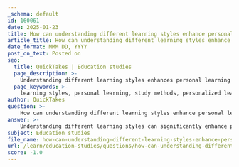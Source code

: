 ```yaml
---
_schema: default
id: 160061
date: 2025-01-23
title: How can understanding different learning styles enhance personal learning experiences?
article_title: How can understanding different learning styles enhance personal learning experiences?
date_format: MMM DD, YYYY
post_on_text: Posted on
seo:
  title: QuickTakes | Education studies
  page_description: >-
    Understanding different learning styles enhances personal learning experiences by allowing individuals to tailor study methods, improve comprehension and retention, enhance engagement, develop effective study strategies, foster inclusivity, and promote self-reflection.
  page_keywords: >-
    learning styles, personal learning, study methods, personalized learning, comprehension retention, engagement, study strategies, inclusivity, self-reflection, metacognition
author: QuickTakes
question: >-
    How can understanding different learning styles enhance personal learning experiences?
answer: >-
    Understanding different learning styles can significantly enhance personal learning experiences by allowing individuals to tailor their study methods to their unique preferences. Here are several ways in which this understanding can be beneficial:\n\n1. **Personalized Learning Approaches**: By identifying one's own learning style—whether it be visual, auditory, kinesthetic, or reading/writing—students can select study techniques that align with their strengths. For example, visual learners may benefit from diagrams and charts, while auditory learners might prefer listening to lectures or discussions.\n\n2. **Improved Comprehension and Retention**: When learners engage with material in a way that resonates with their preferred style, they are likely to grasp concepts more easily and retain information better. This is because the material is presented in a format that is more accessible and engaging for them.\n\n3. **Enhanced Engagement**: Tailoring learning experiences to fit individual styles can lead to increased motivation and interest in the subject matter. When students feel that their learning preferences are acknowledged, they are more likely to participate actively in their education.\n\n4. **Development of Effective Study Strategies**: Understanding learning styles encourages students to experiment with different study methods and find what works best for them. This can lead to the development of effective study habits that can be applied across various subjects and contexts.\n\n5. **Fostering Inclusivity**: Recognizing and accommodating diverse learning styles not only benefits individual learners but also contributes to a more inclusive educational environment. This approach ensures that all students have the opportunity to succeed, regardless of their preferred learning methods.\n\n6. **Self-Reflection and Growth**: By exploring their own learning styles, students can engage in metacognition—reflecting on their own learning processes. This self-awareness can lead to better self-regulation and the ability to adapt strategies as needed for different learning situations.\n\nIn summary, understanding different learning styles empowers individuals to take control of their learning experiences, leading to improved academic performance and a more fulfilling educational journey. By embracing these diverse learning preferences, both educators and learners can create more effective and supportive learning environments.
subject: Education studies
file_name: how-can-understanding-different-learning-styles-enhance-personal-learning-experiences.md
url: /learn/education-studies/questions/how-can-understanding-different-learning-styles-enhance-personal-learning-experiences
score: -1.0
---
```


&nbsp;